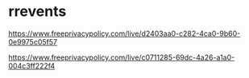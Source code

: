 # rrevents

https://www.freeprivacypolicy.com/live/d2403aa0-c282-4ca0-9b60-0e9975c05f57

https://www.freeprivacypolicy.com/live/c0711285-69dc-4a26-a1a0-004c3ff222f4